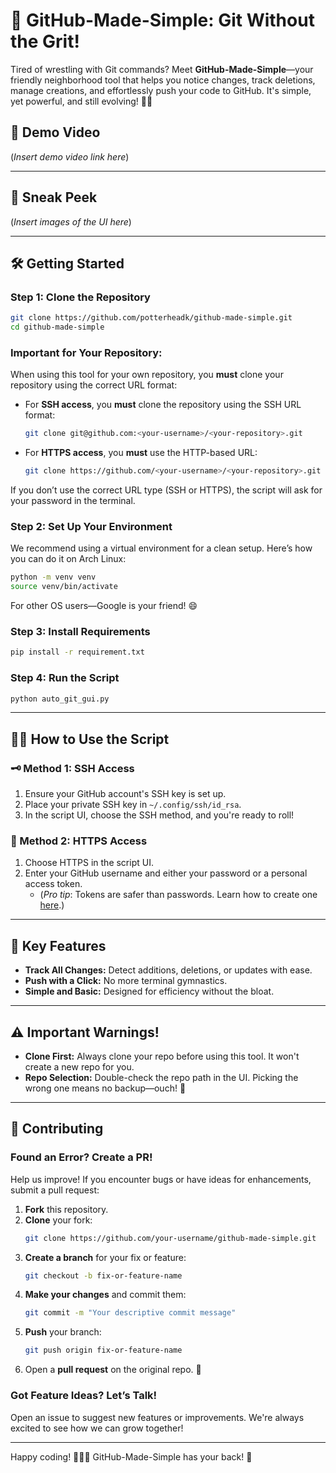 # 🚀 GitHub-Made-Simple: Git Without the Grit!

Tired of wrestling with Git commands? Meet **GitHub-Made-Simple**—your friendly neighborhood tool that helps you notice changes, track deletions, manage creations, and effortlessly push your code to GitHub. It's simple, yet powerful, and still evolving! 🌱✨

## 🎥 Demo Video
(*Insert demo video link here*)

---

## 📸 Sneak Peek
(*Insert images of the UI here*)

---

## 🛠️ Getting Started

### Step 1: Clone the Repository
```bash
git clone https://github.com/potterheadk/github-made-simple.git
cd github-made-simple
```

### **Important for Your Repository**:
When using this tool for your own repository, you **must** clone your repository using the correct URL format:
- For **SSH access**, you **must** clone the repository using the SSH URL format:  
  ```bash
  git clone git@github.com:<your-username>/<your-repository>.git
  ```
- For **HTTPS access**, you **must** use the HTTP-based URL:  
  ```bash
  git clone https://github.com/<your-username>/<your-repository>.git
  ```
If you don’t use the correct URL type (SSH or HTTPS), the script will ask for your password in the terminal.

### Step 2: Set Up Your Environment
We recommend using a virtual environment for a clean setup. Here’s how you can do it on Arch Linux:
```bash
python -m venv venv
source venv/bin/activate
```
For other OS users—Google is your friend! 😄

### Step 3: Install Requirements
```bash
pip install -r requirement.txt
```

### Step 4: Run the Script
```bash
python auto_git_gui.py
```

---

## 🧑‍💻 How to Use the Script

### 🗝️ Method 1: SSH Access
1. Ensure your GitHub account's SSH key is set up.
2. Place your private SSH key in `~/.config/ssh/id_rsa`.
3. In the script UI, choose the SSH method, and you're ready to roll!

### 🔐 Method 2: HTTPS Access
1. Choose HTTPS in the script UI.
2. Enter your GitHub username and either your password or a personal access token.
   - (*Pro tip*: Tokens are safer than passwords. Learn how to create one [here](https://github.com/settings/tokens).)

---

## 🧭 Key Features
- **Track All Changes:** Detect additions, deletions, or updates with ease.
- **Push with a Click:** No more terminal gymnastics.
- **Simple and Basic:** Designed for efficiency without the bloat.

---

## ⚠️ Important Warnings!
- **Clone First:** Always clone your repo before using this tool. It won't create a new repo for you.
- **Repo Selection:** Double-check the repo path in the UI. Picking the wrong one means no backup—ouch! 😬

---

## 🤝 Contributing

### Found an Error? Create a PR!
Help us improve! If you encounter bugs or have ideas for enhancements, submit a pull request:

1. **Fork** this repository.
2. **Clone** your fork:
   ```bash
   git clone https://github.com/your-username/github-made-simple.git
   ```
3. **Create a branch** for your fix or feature:
   ```bash
   git checkout -b fix-or-feature-name
   ```
4. **Make your changes** and commit them:
   ```bash
   git commit -m "Your descriptive commit message"
   ```
5. **Push** your branch:
   ```bash
   git push origin fix-or-feature-name
   ```
6. Open a **pull request** on the original repo. 🎉

### Got Feature Ideas? Let’s Talk!
Open an issue to suggest new features or improvements. We're always excited to see how we can grow together!

---

Happy coding! 🧑‍💻✨ GitHub-Made-Simple has your back! 💪
